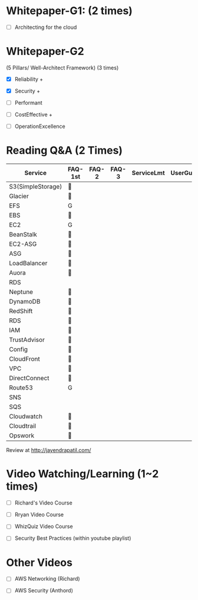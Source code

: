 # Whitepaper-G1: (2 times)

- [ ] Architecting for the cloud

# Whitepaper-G2 
(5 Pillars/ Well-Architect Framework) (3 times)

- [x] Reliability +

- [x] Security +

- [ ] Performant

- [ ] CostEffective +

- [ ] OperationExcellence

# Reading Q&A (2 Times)

Service | FAQ-1st | FAQ-2 | FAQ-3 | ServiceLmt | UserGuide
------------ | ------------- | ------------ | ------------- | ------------ |  ------------ |
S3(SimpleStorage) | :pushpin: |  |  |  
Glacier | :pushpin: |  |  |  
EFS | G |  |  |  
EBS | :sunflower:|  |  | 
EC2 | G |  |  |  
BeanStalk | :sunflower:|  |  |  
EC2-ASG | :sunflower:|  |  |  
ASG | :sunflower:|  |  |  
LoadBalancer | :sunflower:|  |  |  
Auora | :sunflower:|  |  |  
RDS | |  |  |  
Neptune | :sunflower:|  |  |  
DynamoDB | :sunflower:|  |  |  
RedShift | :pushpin: |  |  |  
RDS | :sunflower:|  |  |  
IAM | :sunflower:|  |  |  
TrustAdvisor | :sunflower:|  |  |  
Config | :sunflower:|  |  |  
CloudFront | :sunflower:|  |  |  
VPC | :sunflower:|  |  |  
DirectConnect | :sunflower:|  |  |  
Route53 | G|  |  | 
SNS | |  |  | 
SQS | |  |  | 
Cloudwatch | :sunflower:|  |  | 
Cloudtrail | :sunflower:|  |  | 
Opswork | :sunflower:|  |  |  


Review at http://jayendrapatil.com/

# Video Watching/Learning (1~2 times)

- [ ]  Richard's Video Course

- [ ]  Rryan Video Course

- [ ]  WhizQuiz Video Course

- [ ]  Security Best Practices (within youtube playlist)

# Other Videos

- [ ]  AWS Networking (Richard)

- [ ]  AWS Security (Anthord)
